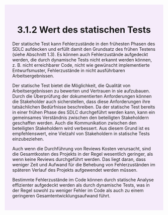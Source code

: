 <div class="rounded-lg border shadow-sm" style="background:#F5EBFA; padding:24px; border-color:#A855F7">
  <header style="margin-bottom:12px">
    <h1 class="text-2xl font-bold text-gray-900">3.1.2 Wert des statischen Tests</h1>
  </header>
  <article class="prose max-w-none">
    <p>
      Der statische Test kann Fehlerzustände in den frühesten Phasen des SDLC aufdecken und
      erfüllt damit den Grundsatz des frühen Testens (siehe Abschnitt 1.3). Es können auch
      Fehlerzustände aufgedeckt werden, die durch dynamische Tests nicht erkannt werden können, 
      z. B. nicht erreichbarer Code, nicht wie gewünscht implementierte Entwurfsmuster,
      Fehlerzustände in nicht ausführbaren Arbeitsergebnissen.
    </p>
    <p>
      Der statische Test bietet die Möglichkeit, die Qualität von Arbeitsergebnissen zu bewerten und
      Vertrauen in sie aufzubauen. Durch die Überprüfung der dokumentierten Anforderungen
      können die Stakeholder auch sicherstellen, dass diese Anforderungen ihre tatsächlichen
      Bedürfnisse beschreiben. Da der statische Test bereits in einer frühen Phase des SDLC
      durchgeführt werden kann, kann ein gemeinsames Verständnis zwischen den beteiligten
      Stakeholdern geschaffen werden. Auch die Kommunikation zwischen den beteiligten
      Stakeholdern wird verbessert. Aus diesem Grund ist es empfehlenswert, eine Vielzahl von
      Stakeholdern in statische Tests einzubeziehen.
    </p>
    <p>
      Auch wenn die Durchführung von Reviews Kosten verursacht, sind die Gesamtkosten des
      Projekts in der Regel wesentlich geringer, als wenn keine Reviews durchgeführt werden. Das
      liegt daran, dass weniger Zeit und Aufwand für die Behebung von Fehlerzuständen im
      späteren Verlauf des Projekts aufgewendet werden müssen.
    </p>
    <p>
      Bestimmte Fehlerzustände im Code können durch statische Analyse effizienter aufgedeckt
      werden als durch dynamische Tests, was in der Regel sowohl zu weniger Fehler im Code als
      auch zu einem geringeren Gesamtentwicklungsaufwand führt.
    </p>
  </article>
</div>
